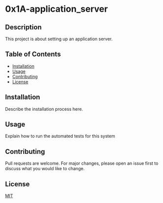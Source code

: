 # 0x1A-application_server

## Description

This project is about setting up an application server.

## Table of Contents

- [Installation](#installation)
- [Usage](#usage)
- [Contributing](#contributing)
- [License](#license)

## Installation

Describe the installation process here.

## Usage 

Explain how to run the automated tests for this system

## Contributing

Pull requests are welcome. For major changes, please open an issue first to discuss what you would like to change.

## License

[MIT](https://choosealicense.com/licenses/mit/)